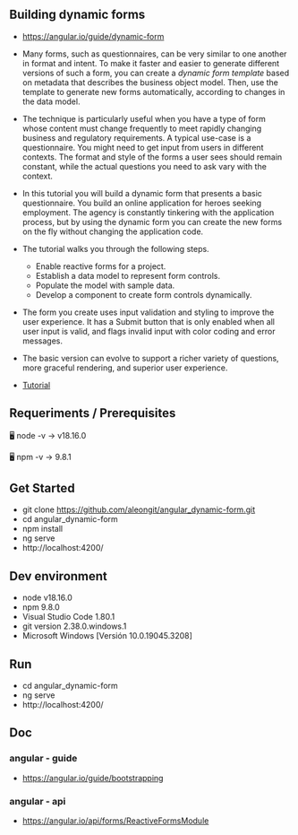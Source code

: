 ## Building dynamic forms

- https://angular.io/guide/dynamic-form

- Many forms, such as questionnaires, can be very similar to one another in format and intent. To make it faster and easier to generate different versions of such a form, you can create a *dynamic form template* based on metadata that describes the business object model. Then, use the template to generate new forms automatically, according to changes in the data model.

- The technique is particularly useful when you have a type of form whose content must change frequently to meet rapidly changing business and regulatory requirements. A typical use-case is a questionnaire. You might need to get input from users in different contexts. The format and style of the forms a user sees should remain constant, while the actual questions you need to ask vary with the context.

- In this tutorial you will build a dynamic form that presents a basic questionnaire. You build an online application for heroes seeking employment. The agency is constantly tinkering with the application process, but by using the dynamic form you can create the new forms on the fly without changing the application code.

- The tutorial walks you through the following steps.

    - Enable reactive forms for a project.
    - Establish a data model to represent form controls.
    - Populate the model with sample data.
    - Develop a component to create form controls dynamically.

- The form you create uses input validation and styling to improve the user experience. It has a Submit button that is only enabled when all user input is valid, and flags invalid input with color coding and error messages.

- The basic version can evolve to support a richer variety of questions, more graceful rendering, and superior user experience.

- [Tutorial](tutorial.md)




## Requeriments / Prerequisites

🖥️ node -v
→ v18.16.0

🖥️ npm -v
→ 9.8.1



## Get Started

- git clone https://github.com/aleongit/angular_dynamic-form.git
- cd angular_dynamic-form
- npm install
- ng serve
- http://localhost:4200/



## Dev environment

- node v18.16.0
- npm 9.8.0
- Visual Studio Code 1.80.1
- git version 2.38.0.windows.1
- Microsoft Windows [Versión 10.0.19045.3208]




## Run

- cd angular_dynamic-form
- ng serve
- http://localhost:4200/




## Doc


### angular - guide
- https://angular.io/guide/bootstrapping



### angular - api
- https://angular.io/api/forms/ReactiveFormsModule

